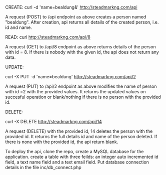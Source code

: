 CREATE:
 curl   -d 'name=bealdung&'  http://steadmarkng.com/api

A request (POST) to /api endpoint as above  creates a person named "bealdung". After creation, api returns all details of the created person, i.e. id and  name.

READ:
curl    http://steadmarkng.com/api/8

A request (GET) to /api/8 endpoint as above returns details of the person with id = 8. If there is nobody with the given id, the api does not return any data.

UPDATE:

curl -X PUT -d 'name=bealdung'   http://steadmarkng.com/api/2

A request (PUT) to /api/2 endpoint as above modifies the name  of person with id =2 with the provided values. It returns the updated values on succesful operation or blank/nothing if there is no person with the provided id.

DELETE:

curl  -X DELETE  http://steadmarkng.com/api/14

A request (DELETE) with the provided id, 14 deletes the person with the provided id. It returns the full details id and  name  of the person deleted. If there is none with the provided id, the api return blank.


To deploy the api, clone the repo, create a MySQL database for the application. create a table with three feilds: an integer auto incremented id field, a text name field and a text email field. Put database connection details in the file inc/db_connect.php 

